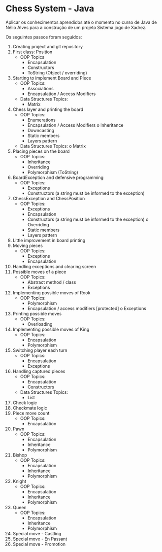 # Chess System - Java
Aplicar os conhecimentos aprendidos até o momento no curso de Java de Nélio Alves para a construção de um projeto Sistema jogo de Xadrez.

Os seguintes passos foram seguidos: 
1. Creating project and git repository
2. First class: Position
    - OOP Topics
        - Encapsulation
        - Constructors
        - ToString (Object / overriding)
3. Starting to implement Board and Piece
    - OOP Topics:
        - Associations
        - Encapsulation / Access Modifiers
    - Data Structures Topics:
        - Matrix
4. Chess layer and printing the board
    - OOP Topics:
        - Enumerations
        - Encapsulation / Access Modifiers o Inheritance
        - Downcasting
        - Static members
        - Layers pattern
    - Data Structures Topics: o Matrix
5. Placing pieces on the board
    - OOP Topics:
        - Inheritance
        - Overriding
        - Polymorphism (ToString)
6. BoardException and defensive programming
    - OOP Topics:
        - Exceptions
        - Constructors (a string must be informed to the exception)
7. ChessException and ChessPosition
    - OOP Topics:
        - Exceptions
        - Encapsulation
        - Constructors (a string must be informed to the exception) o Overriding
        - Static members
        - Layers pattern
8. Little improvement in board printing
9. Moving pieces
    - OOP Topics:
        - Exceptions
        - Encapsulation
10. Handling exceptions and clearing screen
11. Possible moves of a piece
    - OOP Topics:
        - Abstract method / class
        - Exceptions
12. Implementing possible moves of Rook
    - OOP Topics:
        - Polymorphism
        - Encapsulation / access modifiers [protected] o Exceptions
13. Printing possible moves
    - OOP Topics:
        - Overloading
14. Implementing possible moves of King
    - OOP Topics:
        - Encapsulation
        - Polymorphism
15. Switching player each turn
    - OOP Topics:
        - Encapsulation
        - Exceptions
16. Handling captured pieces
    - OOP Topics:
        - Encapsulation
        - Constructors
    - Data Structures Topics:
        - List
17. Check logic
18. Checkmate logic
19. Piece move count
    - OOP Topics:
        - Encapsulation
20. Pawn
    - OOP Topics:
        - Encapsulation 
        - Inheritance
        - Polymorphism
21. Bishop
    - OOP Topics:
        - Encapsulation 
        - Inheritance
        - Polymorphism
22. Knight
    - OOP Topics:
        - Encapsulation 
        - Inheritance
        - Polymorphism
23. Queen
    - OOP Topics:
        - Encapsulation 
        - Inheritance
        - Polymorphism
24. Special move - Castling
25. Special move - En Passant
26. Special move - Promotion
